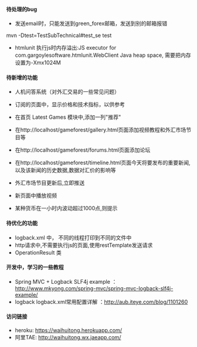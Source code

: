 #### 待处理的bug
+ 发送email时，只能发送到green_forex邮箱，发送到别的邮箱报错


mvn -Dtest=TestSubTechnical#test_se test

+ htmlunit 执行js时内存溢出:JS executor for com.gargoylesoftware.htmlunit.WebClient Java heap space, 需要把内存设置为-Xmx1024M

#### 待新增的功能
+ 人机问答系统（对外汇交易的一些常见问题）
+ 订阅的页面中，显示价格和技术指标，以供参考
+ 在首页 Latest Games 模块中,添加一列"推荐"
+ 在http://localhost/gameforest/gallery.html页面添加视频教程和外汇市场节目等
+ 在http://localhost/gameforest/forums.html页面添加论坛
+ 在http://localhost/gameforest/timeline.html页面今天将要发布的重要新闻,以及该新闻的历史数据,数据对汇价的影响等

+ 外汇市场节目更新后,立即推送
+ 新页面中播放视频
+ 某种货币在一小时内波动超过1000点,则提示

#### 待优化的功能
+ logback.xml 中， 不同的线程打印到不同的文件中
+ http请求中,不需要执行js的页面,使用restTemplate发送请求
+ OperationResult 类

#### 开发中，学习的一些教程
+ Spring MVC + Logback SLF4j example ：http://www.mkyong.com/spring-mvc/spring-mvc-logback-slf4j-example/
+ logback logback.xml常用配置详解 ：http://aub.iteye.com/blog/1101260

#### 访问链接
+   heroku: https://waihuitong.herokuapp.com/
+   阿里TAE: http://waihuitong.wx.jaeapp.com/